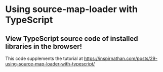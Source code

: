 # Using source-map-loader with TypeScript

## View TypeScript source code of installed libraries in the browser!

This code supplements the tutorial at https://inspirnathan.com/posts/29-using-source-map-loader-with-typescript/